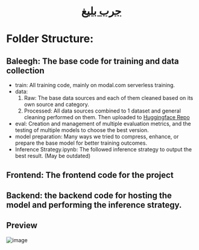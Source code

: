 <h1 align="center">
  <a href="https://baleegh-production.up.railway.app/">جرب بليغ</a>
</h1>

# Folder Structure:

## Baleegh: The base code for training and data collection
- train: All training code, mainly on modal.com serverless training.
- data:
  1. Raw: The base data sources and each of them cleaned based on its own source and category.
  2. Processed: All data sources combined to 1 dataset and general cleaning performed on them. Then uploaded to [Huggingface Repo](https://huggingface.co/datasets/Abdulmohsena/Classic-Arabic-English-Language-Pairs)
- eval: Creation and management of multiple evaluation metrics, and the testing of multiple models to choose the best version.
- model preparation: Many ways we tried to compress, enhance, or prepare the base model for better training outcomes.
- Inference Strategy.ipynb: The followed inference strategy to output the best result. (May be outdated)

## Frontend: The frontend code for the project

## Backend: the backend code for hosting the model and performing the inference strategy.

## Preview
![image](https://github.com/user-attachments/assets/193fb3d0-a2e9-465d-8d41-4ccf7e732dcc)
